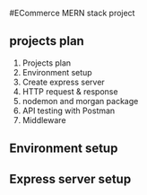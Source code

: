 #ECommerce MERN stack project 

## projects plan

1. Projects plan
2. Environment setup
3. Create express server
4. HTTP request & response
5. nodemon and morgan package
5. API testing with Postman
7. Middleware

## Environment setup

## Express server setup